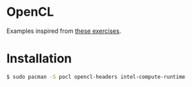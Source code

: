 # OpenCL

Examples inspired from [these exercises](https://github.com/HandsOnOpenCL/Exercises-Solutions).

# Installation

```sh
$ sudo pacman -S pocl opencl-headers intel-compute-runtime
```
